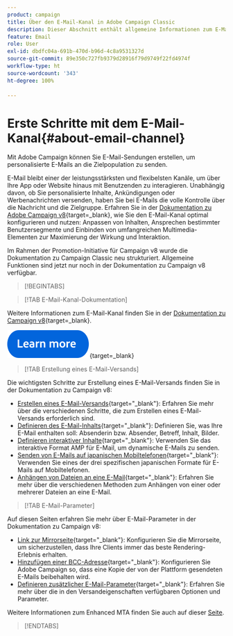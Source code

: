 ```yaml
---
product: campaign
title: Über den E-Mail-Kanal in Adobe Campaign Classic
description: Dieser Abschnitt enthält allgemeine Informationen zum E-Mail-Kanal in Adobe Campaign
feature: Email
role: User
exl-id: dbdfc04a-691b-470d-b96d-4c8a9531327d
source-git-commit: 89e350c727fb9379d28916f79d9749f22fd4974f
workflow-type: ht
source-wordcount: '343'
ht-degree: 100%

---
```


# Erste Schritte mit dem E-Mail-Kanal{#about-email-channel}

Mit Adobe Campaign können Sie E-Mail-Sendungen erstellen, um personalisierte E-Mails an die Zielpopulation zu senden. 

E-Mail bleibt einer der leistungsstärksten und flexibelsten Kanäle, um über Ihre App oder Website hinaus mit Benutzenden zu interagieren. Unabhängig davon, ob Sie personalisierte Inhalte, Ankündigungen oder Werbenachrichten versenden, haben Sie bei E-Mails die volle Kontrolle über die Nachricht und die Zielgruppe. Erfahren Sie in der [Dokumentation zu Adobe Campaign v8](https://experienceleague.adobe.com/de/docs/campaign/campaign-v8/send/emails/email){target=_blank}, wie Sie den E-Mail-Kanal optimal konfigurieren und nutzen: Anpassen von Inhalten, Ansprechen bestimmter Benutzersegmente und Einbinden von umfangreichen Multimedia-Elementen zur Maximierung der Wirkung und Interaktion.

Im Rahmen der Promotion-Initiative für Campaign v8 wurde die Dokumentation zu Campaign Classic neu strukturiert. Allgemeine Funktionen sind jetzt nur noch in der Dokumentation zu Campaign v8 verfügbar.


>[!BEGINTABS]

>[!TAB E-Mail-Kanal-Dokumentation]

Weitere Informationen zum E-Mail-Kanal finden Sie in der [Dokumentation zu Campaign v8](https://experienceleague.adobe.com/de/docs/campaign/campaign-v8/send/emails/email){target=_blank}.


[![Bild](../../assets/do-not-localize/learn-more-button.svg)](https://experienceleague.adobe.com/de/docs/campaign/campaign-v8/send/emails/email){target=_blank}


>[!TAB Erstellung eines E-Mail-Versands]

Die wichtigsten Schritte zur Erstellung eines E-Mail-Versands finden Sie in der Dokumentation zu Campaign v8:

* [Erstellen eines E-Mail-Versands](https://experienceleague.adobe.com/de/docs/campaign/campaign-v8/send/emails/email){target="_blank"}: Erfahren Sie mehr über die verschiedenen Schritte, die zum Erstellen eines E-Mail-Versands erforderlich sind.
* [Definieren des E-Mail-Inhalts](https://experienceleague.adobe.com/de/docs/campaign/campaign-v8/send/emails/defining-the-email-content){target="_blank"}: Definieren Sie, was Ihre E-Mail enthalten soll: Absenderin bzw. Absender, Betreff, Inhalt, Bilder.
* [Definieren interaktiver Inhalte](https://experienceleague.adobe.com/de/docs/campaign/campaign-v8/send/emails/defining-interactive-content){target="_blank"}: Verwenden Sie das interaktive Format AMP für E-Mail, um dynamische E-Mails zu senden.
* [Senden von E-Mails auf japanischen Mobiltelefonen](https://experienceleague.adobe.com/de/docs/campaign/campaign-v8/send/emails/sending-emails-on-japanese-mobiles){target="_blank"}: Verwenden Sie eines der drei spezifischen japanischen Formate für E-Mails auf Mobiltelefonen.
* [Anhängen von Dateien an eine E-Mail](https://experienceleague.adobe.com/de/docs/campaign/campaign-v8/send/emails/attaching-files){target="_blank"}: Erfahren Sie mehr über die verschiedenen Methoden zum Anhängen von einer oder mehrerer Dateien an eine E-Mail.


>[!TAB E-Mail-Parameter]

Auf diesen Seiten erfahren Sie mehr über E-Mail-Parameter in der Dokumentation zu Campaign v8:

* [Link zur Mirrorseite](https://experienceleague.adobe.com/de/docs/campaign/campaign-v8/send/emails/mirror-page){target="_blank"}: Konfigurieren Sie die Mirrorseite, um sicherzustellen, dass Ihre Clients immer das beste Rendering-Erlebnis erhalten.
* [Hinzufügen einer BCC-Adresse](https://experienceleague.adobe.com/docs/campaign/campaign-v8/send/emails/email-bcc.html?lang=de){target="_blank"}: Konfigurieren Sie Adobe Campaign so, dass eine Kopie der von der Plattform gesendeten E-Mails beibehalten wird.
* [Definieren zusätzlicher E-Mail-Parameter](https://experienceleague.adobe.com/de/docs/campaign/campaign-v8/send/emails/email-parameters){target="_blank"}: Erfahren Sie mehr über die in den Versandeigenschaften verfügbaren Optionen und Parameter.

Weitere Informationen zum Enhanced MTA finden Sie auch auf dieser [Seite](sending-with-enhanced-mta.md).

>[!ENDTABS]





<!--
Adobe Campaign lets you mass deliver personalized electronic messages to a target population.

Before starting sending emails:

* Make sure recipient profiles contain at least an email address.
* Learn more about the Adobe Campaign [Delivery best practices](delivery-best-practices.md).
* Read out these sections to learn more about Deliverability: [Deliverability management in Campaign](about-deliverability.md) and [Deliverability best practices guide](https://experienceleague.adobe.com/docs/deliverability-learn/deliverability-best-practice-guide/introduction.html).

The key steps to send an email are as follows:

* [Create an email delivery](creating-an-email-delivery.md)
* [Define the target population](steps-defining-the-target-population.md)
* [Define the email content](defining-the-email-content.md)
* [Send the email](sending-messages.md)
* [Monitor the delivery](about-delivery-monitoring.md)

The sections below provide information that is specific to the email channel. For global information on how to create a delivery, refer to [this section](steps-about-delivery-creation-steps.md).
-->